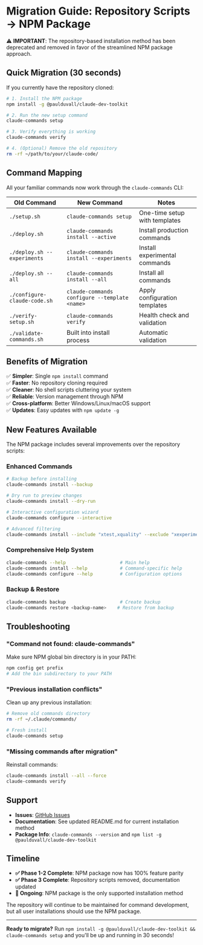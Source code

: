 # Migration Guide: Repository Scripts → NPM Package

⚠️ **IMPORTANT**: The repository-based installation method has been deprecated and removed in favor of the streamlined NPM package approach.

## Quick Migration (30 seconds)

If you currently have the repository cloned:

```bash
# 1. Install the NPM package
npm install -g @paulduvall/claude-dev-toolkit

# 2. Run the new setup command
claude-commands setup

# 3. Verify everything is working
claude-commands verify

# 4. (Optional) Remove the old repository
rm -rf ~/path/to/your/claude-code/
```

## Command Mapping

All your familiar commands now work through the `claude-commands` CLI:

| **Old Command** | **New Command** | **Notes** |
|------------------|------------------|-----------|
| `./setup.sh` | `claude-commands setup` | One-time setup with templates |
| `./deploy.sh` | `claude-commands install --active` | Install production commands |
| `./deploy.sh --experiments` | `claude-commands install --experiments` | Install experimental commands |
| `./deploy.sh --all` | `claude-commands install --all` | Install all commands |
| `./configure-claude-code.sh` | `claude-commands configure --template <name>` | Apply configuration templates |
| `./verify-setup.sh` | `claude-commands verify` | Health check and validation |
| `./validate-commands.sh` | Built into install process | Automatic validation |

## Benefits of Migration

✅ **Simpler**: Single `npm install` command  
✅ **Faster**: No repository cloning required  
✅ **Cleaner**: No shell scripts cluttering your system  
✅ **Reliable**: Version management through NPM  
✅ **Cross-platform**: Better Windows/Linux/macOS support  
✅ **Updates**: Easy updates with `npm update -g`  

## New Features Available

The NPM package includes several improvements over the repository scripts:

### Enhanced Commands
```bash
# Backup before installing
claude-commands install --backup

# Dry run to preview changes
claude-commands install --dry-run

# Interactive configuration wizard
claude-commands configure --interactive

# Advanced filtering
claude-commands install --include "xtest,xquality" --exclude "xexperimental*"
```

### Comprehensive Help System
```bash
claude-commands --help                    # Main help
claude-commands install --help            # Command-specific help
claude-commands configure --help          # Configuration options
```

### Backup & Restore
```bash
claude-commands backup                    # Create backup
claude-commands restore <backup-name>    # Restore from backup
```

## Troubleshooting

### "Command not found: claude-commands"
Make sure NPM global bin directory is in your PATH:
```bash
npm config get prefix
# Add the bin subdirectory to your PATH
```

### "Previous installation conflicts"
Clean up any previous installation:
```bash
# Remove old commands directory
rm -rf ~/.claude/commands/

# Fresh install
claude-commands setup
```

### "Missing commands after migration"
Reinstall commands:
```bash
claude-commands install --all --force
claude-commands verify
```

## Support

- **Issues**: [GitHub Issues](https://github.com/PaulDuvall/claude-code/issues)
- **Documentation**: See updated README.md for current installation method
- **Package Info**: `claude-commands --version` and `npm list -g @paulduvall/claude-dev-toolkit`

## Timeline

- **✅ Phase 1-2 Complete**: NPM package now has 100% feature parity
- **✅ Phase 3 Complete**: Repository scripts removed, documentation updated
- **🎯 Ongoing**: NPM package is the only supported installation method

The repository will continue to be maintained for command development, but all user installations should use the NPM package.

---

**Ready to migrate?** Run `npm install -g @paulduvall/claude-dev-toolkit && claude-commands setup` and you'll be up and running in 30 seconds!